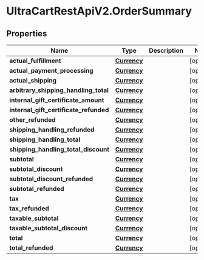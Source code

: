 # UltraCartRestApiV2.OrderSummary

## Properties
Name | Type | Description | Notes
------------ | ------------- | ------------- | -------------
**actual_fulfillment** | [**Currency**](Currency.md) |  | [optional] 
**actual_payment_processing** | [**Currency**](Currency.md) |  | [optional] 
**actual_shipping** | [**Currency**](Currency.md) |  | [optional] 
**arbitrary_shipping_handling_total** | [**Currency**](Currency.md) |  | [optional] 
**internal_gift_certificate_amount** | [**Currency**](Currency.md) |  | [optional] 
**internal_gift_certificate_refunded** | [**Currency**](Currency.md) |  | [optional] 
**other_refunded** | [**Currency**](Currency.md) |  | [optional] 
**shipping_handling_refunded** | [**Currency**](Currency.md) |  | [optional] 
**shipping_handling_total** | [**Currency**](Currency.md) |  | [optional] 
**shipping_handling_total_discount** | [**Currency**](Currency.md) |  | [optional] 
**subtotal** | [**Currency**](Currency.md) |  | [optional] 
**subtotal_discount** | [**Currency**](Currency.md) |  | [optional] 
**subtotal_discount_refunded** | [**Currency**](Currency.md) |  | [optional] 
**subtotal_refunded** | [**Currency**](Currency.md) |  | [optional] 
**tax** | [**Currency**](Currency.md) |  | [optional] 
**tax_refunded** | [**Currency**](Currency.md) |  | [optional] 
**taxable_subtotal** | [**Currency**](Currency.md) |  | [optional] 
**taxable_subtotal_discount** | [**Currency**](Currency.md) |  | [optional] 
**total** | [**Currency**](Currency.md) |  | [optional] 
**total_refunded** | [**Currency**](Currency.md) |  | [optional] 


